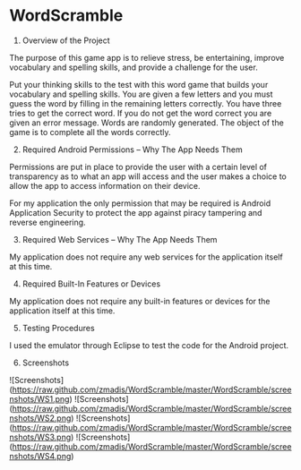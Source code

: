WordScramble
============
1.  Overview of the Project

The purpose of this game app is to relieve stress, be entertaining, improve vocabulary and spelling skills, and provide a challenge for the user.

Put your thinking skills to the test with this word game that builds your vocabulary and spelling skills. You are given a few letters and you must guess the word by filling in the remaining letters correctly. You have three tries to get the correct word. If you do not get the word correct you are given an error message. Words are randomly generated. The object of the game is to complete all the words correctly. 

2.	Required Android Permissions – Why The App Needs Them

Permissions are put in place to provide the user with a certain level of transparency as to what an app will access and the user makes a choice to allow the app to access information on their device. 

For my application the only permission that may be required is Android Application Security to protect the app against piracy tampering and reverse engineering.

3.	Required Web Services – Why The App Needs Them

My application does not require any web services for the application itself at this time.

4.	Required Built-In Features or Devices

My application does not require any built-in features or devices for the application itself at this time.

5.	Testing Procedures

I used the emulator through Eclipse to test the code for the Android project. 

6.	Screenshots

![Screenshots] (https://raw.github.com/zmadis/WordScramble/master/WordScramble/screenshots/WS1.png)
![Screenshots] (https://raw.github.com/zmadis/WordScramble/master/WordScramble/screenshots/WS2.png)
![Screenshots] (https://raw.github.com/zmadis/WordScramble/master/WordScramble/screenshots/WS3.png)
![Screenshots] (https://raw.github.com/zmadis/WordScramble/master/WordScramble/screenshots/WS4.png)
